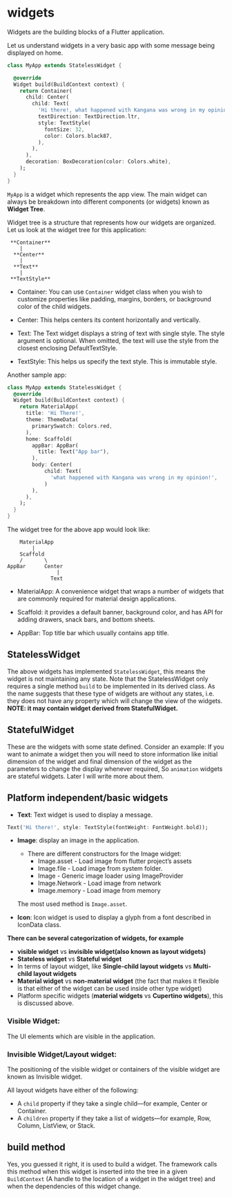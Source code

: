 # widgets

Widgets are the building blocks of a Flutter application.

Let us understand widgets in a very basic app with some message being displayed on home.

```dart
class MyApp extends StatelessWidget {

  @override
  Widget build(BuildContext context) {
    return Container(
      child: Center(
        child: Text(
          'Hi there!, what happened with Kangana was wrong in my opinion!',
          textDirection: TextDirection.ltr,
          style: TextStyle(
            fontSize: 32,
            color: Colors.black87,
          ),
        ),
      ),
      decoration: BoxDecoration(color: Colors.white),
    );
  }
}
```

`MyApp` is a widget which represents the app view. The main widget can always be breakdown into different components (or widgets) known as **Widget Tree**.

Widget tree is a structure that represents how our widgets are organized. Let us look at the widget tree for this application:

     **Container**
        |
      **Center**
        |
      **Text**
        |
     **TextStyle**
 
- Container: You can use `Container` widget class when you wish to customize properties like padding, margins, borders, or background color  of the child widgets.

- Center: This helps centers its content horizontally and vertically.

- Text: The Text widget displays a string of text with single style. The style argument is optional. When omitted, the text will use the style from the closest enclosing DefaultTextStyle.

- TextStyle: This helps us specify the text style. This is immutable style.


Another sample app:

```dart
class MyApp extends StatelessWidget {
  @override
  Widget build(BuildContext context) {
    return MaterialApp(
      title: 'Hi There!',
      theme: ThemeData(
        primarySwatch: Colors.red,
      ),
      home: Scaffold(
        appBar: AppBar(
          title: Text("App bar"),
        ),
        body: Center(
            child: Text(
              'what happened with Kangana was wrong in my opinion!',
            )
        ),
      ),
    );
  }
}
```

The widget tree for the above app would look like: 


        MaterialApp
            |
        Scaffold
        /       \
    AppBar      Center
                    |
                  Text

- MaterialApp: A convenience widget that wraps a number of widgets that are commonly required for material design applications.

- Scaffold: it provides a default banner, background color, and has API for adding drawers, snack bars, and bottom sheets.

- AppBar: Top title bar which usually contains app title.


## StatelessWidget
The above widgets has implemented `StatelessWidget`, this means the widget is not maintaining any state. Note that the StatelessWidget only requires a single method `build` to be implemented in its derived class. As the name suggests that these type of widgets are without any states, i.e. they does not have any property which will change the view of the widgets.
**NOTE: it may contain widget derived from StatefulWidget.**


## StatefulWidget
These are the widgets with some state defined. Consider an example: If you want to animate a widget then you will need to store information like initial dimension of the widget and final dimension of the widget as the parameters to change the display whenever required, So `animation` widgets are stateful widgets. Later I will write more about them.

## Platform independent/basic widgets
- **Text**: Text widget is used to display a message.
```dart
Text('Hi there!', style: TextStyle(fontWeight: FontWeight.bold));
```
- **Image**: display an image in the application.
    - There are different constructors for the Image widget:
        - Image.asset - Load image from flutter project’s assets
        - Image.file - Load image from system folder.
        - Image - Generic image loader using ImageProvider
        - Image.Network - Load image from network
        - Image.memory - Load image from memory
        
    The most used method is `Image.asset`.

- **Icon**: Icon widget is used to display a glyph from a font described in IconData class.

**There can be several categorization of widgets, for example**
- **visible widget** vs **invisible widget(also known as layout widgets)**
- **Stateless widget** vs **Stateful widget**
- In terms of layout widget, like **Single-child layout widgets** vs **Multi-child layout widgets**
- **Material widget** vs **non-material widget** (the fact that makes it flexible is that either of the widget can be used inside other type widget)
- Platform specific widgets (**material widgets** vs **Cupertino widgets**), this is discussed above.

### Visible Widget:
The UI elements which are visible in the application.

### Invisible Widget/Layout widget:
The positioning of the visible widget or containers of the visible widget are known as Invisible widget.

All layout widgets have either of the following:

- A `child` property if they take a single child—for example, Center or Container.
- A `children` property if they take a list of widgets—for example, Row, Column, ListView, or Stack.


## build method
Yes, you guessed it right, it is used to build a widget. The framework calls this method when this widget is inserted into the tree in a given `BuildContext` (A handle to the location of a widget in the widget tree) and when the dependencies of this widget change. 